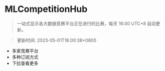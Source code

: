 # MLCompetitionHub

> 一站式显示各大数据竞赛平台正在进行的比赛，每天 16:00 UTC+8 自动更新。
  
> 更新时间: 2023-05-01T16:00:38+0800 

* 多家竞赛平台
* 多种订阅方式
* 下拉查看更多